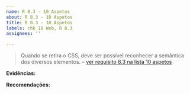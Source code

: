 ```yaml
---
name: R 8.3 - 10 Aspetos
about: R 8.3 - 10 Aspetos
title: R 8.3 - 10 Aspetos
labels: chk 10 Web, R 8.3
assignees: ''

---
```


> Quando se retira o CSS, deve ser possível reconhecer a semântica dos diversos elementos.
> – [ver requisito 8.3 na lista 10 aspetos](https://amagovpt.github.io/kit-selo/checklists/checklist-10aspetos#n83)


**Evidências:**


**Recomendações:**
